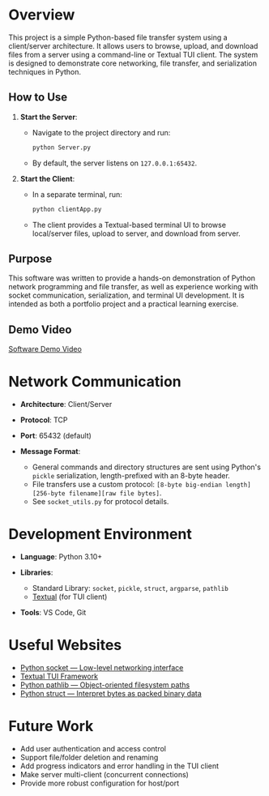 # Overview

This project is a simple Python-based file transfer system using a client/server architecture. It allows users to browse, upload, and download files from a server using a command-line or Textual TUI client. The system is designed to demonstrate core networking, file transfer, and serialization techniques in Python.

## How to Use

1. **Start the Server**:

   - Navigate to the project directory and run:

     ```bash
     python Server.py
     ```

   - By default, the server listens on `127.0.0.1:65432`.

2. **Start the Client**:

   - In a separate terminal, run:

     ```bash
     python clientApp.py
     ```

   - The client provides a Textual-based terminal UI to browse local/server files, upload to server, and download from server.

## Purpose

This software was written to provide a hands-on demonstration of Python network programming and file transfer, as well as experience working with socket communication, serialization, and terminal UI development. It is intended as both a portfolio project and a practical learning exercise.

## Demo Video

[Software Demo Video](http://youtube.link.goes.here)

# Network Communication

- **Architecture**: Client/Server
- **Protocol**: TCP
- **Port**: 65432 (default)
- **Message Format**:

  - General commands and directory structures are sent using Python's `pickle` serialization, length-prefixed with an 8-byte header.
  - File transfers use a custom protocol: `[8-byte big-endian length][256-byte filename][raw file bytes]`.
  - See `socket_utils.py` for protocol details.

# Development Environment

- **Language**: Python 3.10+
- **Libraries**:

  - Standard Library: `socket`, `pickle`, `struct`, `argparse`, `pathlib`
  - [Textual](https://textual.textualize.io/) (for TUI client)

- **Tools**: VS Code, Git

# Useful Websites

- [Python socket — Low-level networking interface](https://docs.python.org/3/library/socket.html)
- [Textual TUI Framework](https://textual.textualize.io/)
- [Python pathlib — Object-oriented filesystem paths](https://docs.python.org/3/library/pathlib.html)
- [Python struct — Interpret bytes as packed binary data](https://docs.python.org/3/library/struct.html)

# Future Work

- Add user authentication and access control
- Support file/folder deletion and renaming
- Add progress indicators and error handling in the TUI client
- Make server multi-client (concurrent connections)
- Provide more robust configuration for host/port
